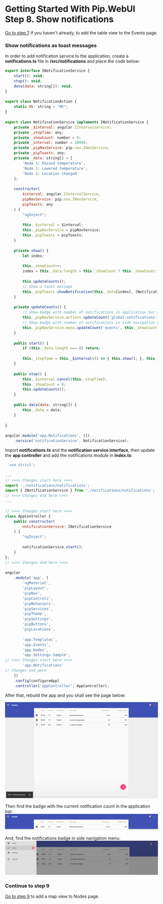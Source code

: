 # Getting Started With Pip.WebUI <br/> Step 8. Show notifications

[Go to step 7](https://github.com/pip-webui/pip-webui-tutorial/blob/master/step7/) if you haven't already, to add the table view to the Events page.

### Show notifications as toast messages

In order to add notification service to the application, create a **notifications.ts** file in **/src/notifications** and place the code below:

```javascript
export interface INotificationService {
    start(): void;
    stop(): void;
    data(data: string[]): void;
}

export class NotificationAction {
    static Ok: string = "OK";
}

export class NotificationService implements INotificationService {
    private _$interval: angular.IIntervalService;
    private _stopTime: any;
    private _showCount: number = 0;
    private _interval: number = 20000;
    private _pipNavService: pip.nav.INavService;
    private _pipToasts: any;
    private _data: string[] = [
        'Node 1: Raised temperature',
        'Node 1: Lowered temperature',
        'Node 2: Location changed'
    ];

    constructor(
        $interval: angular.IIntervalService,
        pipNavService: pip.nav.INavService,
        pipToasts: any
    ) {
        "ngInject";

        this._$interval = $interval;
        this._pipNavService = pipNavService;
        this._pipToasts = pipToasts;
    }

    private show() {
        let index;

        this._showCount++;
        index = this._data.length > this._showCount ? this._showCount: this._showCount % this._data.length;

        this.updateCounts();
        // Show a toast message
        this._pipToasts.showNotification(this._data[index], [NotificationAction.Ok], () => {});
    }

    private updateCounts() {
        // Show badge with number of notifications in application bar actions
        this._pipNavService.actions.updateCount('global.notifications', this._showCount);
        // Show badge with number of notifications in side navigation menu link
        this._pipNavService.menu.updateCount('events', this._showCount);
    }

    public start() {
        if (this._data.length === 0) return;

        this._stopTime = this._$interval(() => { this.show(); }, this._interval);
    }

    public stop() {
        this._$interval.cancel(this._stopTime);
        this._showCount = 0;
        this.updateCounts();
    }

    public data(data: string[]) {
        this._data = data;
    }

}

angular.module('app.Notifications', [])
    .service('notificationService', NotificationService);
```

Import **notifications.ts** and the **notification service interface**, then update the **app controller** and add the notifications module in **index.ts**:

```javascript
 'use strict';

...
// >>>> Changes start here >>>>
import './notifications/notifications';
import { INotificationService } from './notifications/notifications';
// >>>> Changes end here >>>>
...

// >>>> Changes start here >>>>
class AppController {
    public constructor(
        notificationService: INotificationService
    ) {
        "ngInject";

        notificationService.start();
    }
};
// >>>> Changes end here >>>>

angular
    .module('app', [
        'ngMaterial',
        'pipLayout', 
        'pipNav', 
        'pipControls',
        'pipBehaviors',
        'pipServices', 
        'pipTheme',
        'pipSettings',
        'pipButtons',
        'pipLocations',

        'app.Templates',
        'app.Events',
        'app.Nodes',
        'app.Settings.Sample',
// >>>> Changes start here >>>>
        'app.Notifications'
// Changes end gere
    ])
    .config(configureApp)
    .controller('appController', AppController);
```

After that, rebuild the app and you shall see the page below:

![Notifications](artifacts/notifications.png) 

Then find the badge with the current notification count in the application bar:
![Badge in application bar](artifacts/appbar_badge.png)

And, find the notifications badge in side navigation menu:
![Badge in side navigation menu](artifacts/sidenav_badge.png) 

### Continue to step 9

[Go to step 9](https://github.com/pip-webui/pip-webui-tutorial/blob/master/step9/) to add a map view to Nodes page.
